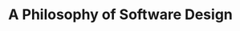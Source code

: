 ---
title: A Philosophy of Software Design
subtitle:
author_name: John Ousterhout
featured: true
slug: philosophy-software-design
asin: 173210221X
amazon_url: https://www.amazon.com/Philosophy-Software-Design-2nd/dp/173210221X
category: Software
amzn_review_count: 962
amzn_review_avg: 4.5
store: Amazon
external_image_uid: 519D2u0o1EL
external_image_url: https://m.media-amazon.com/images/I/519D2u0o1EL.jpg
tags: Amazon
videos_count: 0
videos:
created_at: 2022-07-26
---